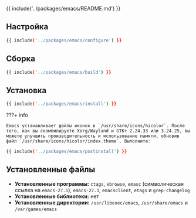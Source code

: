 {{ include('../packages/emacs/README.md') }}

## Настройка

```bash 
{{ include('../packages/emacs/configure') }}
```

## Сборка

```bash 
{{ include('../packages/emacs/build') }}
```

## Установка

```bash 
{{ include('../packages/emacs/install') }}
```

???+ info

	Emacs устанавливает файлы иконок в `/usr/share/icons/hicolor`. После того, как вы скомпилируете Xorg/Wayland и GTK+ 2.24.33 или 3.24.25, вы можете улучшить производительность и использование памяти, обновив файл `/usr/share/icons/hicolor/index.theme`. Выполните:

```bash 
{{ include('../packages/emacs/postinstall') }}
```

## Установленные файлы

- **Установленные программы:** `ctags`, `ebrowse`, `emasc` (символическая ссылка на `emacs-27.1`), `emacs-27.1`, `emacsclient`, `etags` и `grep-changelog`
- **Установленные библиотеки:** нет
- **Установленные директории:** `/usr/libexec/emacs`, `/usr/share/emacs` и `/var/games/emacs`


